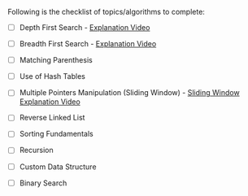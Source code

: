 Following is the checklist of topics/algorithms to complete:

- [ ] Depth First Search - [Explanation Video](https://howcode.org/t/new-video-depth-first-search-explained-with-python/59)

- [ ] Breadth First Search - [Explanation Video](https://howcode.org/t/new-video-bfs-in-python/70)

- [ ] Matching Parenthesis

- [ ] Use of Hash Tables

- [ ] Multiple Pointers Manipulation (Sliding Window) - [Sliding Window Explanation Video](https://www.youtube.com/watch?v=MK-NZ4hN7rs)

- [ ] Reverse Linked List

- [ ] Sorting Fundamentals

- [ ] Recursion

- [ ] Custom Data Structure

- [ ] Binary Search
